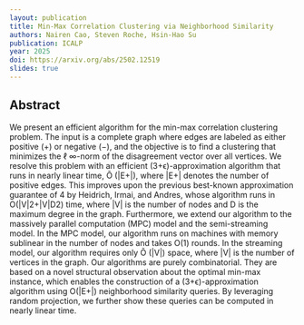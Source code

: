 ```yaml
---
layout: publication
title: Min-Max Correlation Clustering via Neighborhood Similarity
authors: Nairen Cao, Steven Roche, Hsin-Hao Su
publication: ICALP
year: 2025
doi: https://arxiv.org/abs/2502.12519
slides: true
---
```


## Abstract

We present an efficient algorithm for the min-max correlation clustering problem. The input is a complete graph where edges are labeled as either positive (+) or negative (−), and the objective is to find a clustering that minimizes the ℓ ∞-norm of the disagreement vector over all vertices.
We resolve this problem with an efficient (3+ϵ)-approximation algorithm that runs in nearly linear time, Õ (|E+|), where |E+| denotes the number of positive edges. This improves upon the previous best-known approximation guarantee of 4 by Heidrich, Irmai, and Andres, whose algorithm runs in O(|V|2+|V|D2) time, where |V| is the number of nodes and D is the maximum degree in the graph.
Furthermore, we extend our algorithm to the massively parallel computation (MPC) model and the semi-streaming model. In the MPC model, our algorithm runs on machines with memory sublinear in the number of nodes and takes O(1) rounds. In the streaming model, our algorithm requires only Õ (|V|) space, where |V| is the number of vertices in the graph.
Our algorithms are purely combinatorial. They are based on a novel structural observation about the optimal min-max instance, which enables the construction of a (3+ϵ)-approximation algorithm using O(|E+|) neighborhood similarity queries. By leveraging random projection, we further show these queries can be computed in nearly linear time.
